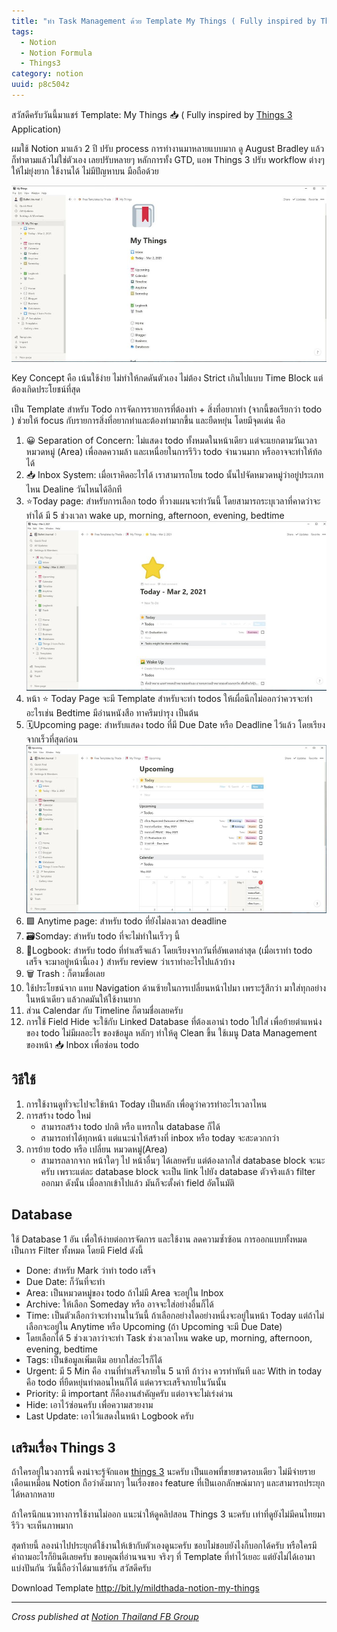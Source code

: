 ```yaml
---
title: "ทำ Task Management ด้วย Template My Things ( Fully inspired by Things 3 Application )"
tags:
  - Notion
  - Notion Formula
  - Things3
category: notion
uuid: p8c504z
---
```


สวัสดีครับวันนี้มาแชร์ Template: My Things  📥 ( Fully inspired by [Things 3](https://culturedcode.com/things/) Application)

ผมใช้ Notion มาแล้ว 2 ปี ปรับ process การทำงานมาหลายแบบมาก ดู August Bradley แล้วก็ทำตามแล้วไม่ใช่ตัวเอง เลยปรับหลายๆ หลักการทั้ง GTD, แอพ Things 3 ปรับ workflow ต่างๆ ให้ไม่ยุ่งยาก ใช้งานได้ ไม่มีปัญหาบน มือถือด้วย

![home page](home-page.jpg)

Key Concept คือ เน้นใช้ง่าย ไม่ทำให้กดดันตัวเอง ไม่ต้อง Strict เกินไปแบบ Time Block แต่ต้องเกิดประโยชน์ที่สุด

เป็น Template สำหรับ Todo การจัดการรายการที่ต้องทำ + สิ่งที่อยากทำ (จากนี้ขอเรียกว่า todo ) ช่วยให้ focus กับรายการสิ่งที่อยากทำและต้องทำมากขึ้น และยืดหยุ่น โดยมีจุดเด่น คือ
 1. 😀 Separation of Concern: ไม่แสดง todo ทั้งหมดในหน้าเดียว แต่จะแยกตามวันเวลา หมวดหมู่  (Area) เพื่อลดความล้า และเหนื่อยในการรีวิว todo จำนวนมาก หรืออาจจะทำให้ท้อได้
 2. 📥 Inbox System: เมื่อเราคิดอะไรได้ เราสามารถโยน todo นั้นไปจัดหมวดหมู่ว่าอยู่ประเภทไหน Dealine วันไหนได้อีกที
 3. ⭐️Today page: สำหรับการเลือก todo ที่วางแผนจะทำวันนี้ โดยสามารถระบุเวลาที่คาดว่าจะทำได้ มี 5 ช่วงเวลา wake up, morning, afternoon, evening, bedtime
    ![today page](today-page.jpg)
 4. หน้า ⭐️ Today Page จะมี Template สำหรับจะทำ todos ให้เผื่อนึกไม่ออกว่าควรจะทำอะไรเช่น Bedtime มีอ่านหนังสือ ทาครีมบำรุง เป็นต้น
 5. 🗓Upcoming page: สำหรับแสดง todo ที่มี Due Date หรือ Deadline ไว้แล้ว โดยเรียงจากเร็วที่สุดก่อน
    ![upcoming](upcoming-page.jpg)
 6. 🟩 Anytime page: สำหรับ todo ที่ยังไม่ลงเวลา deadline
 7. 🗃Somday:  สำหรับ todo ที่จะไม่ทำในเร็วๆ นี้
 8. 📗Logbook: สำหรับ todo ที่ทำเสร็จแล้ว โดยเรียงจากวันที่อัพเดทล่าสุด (เมื่อเราทำ todo เสร็จ จะมาอยู่หน้านี้เอง ) สำหรับ review ว่าเราทำอะไรไปแล้วบ้าง
 9.  🗑 Trash : ก็ตามชื่อเลย
 10. ใช้ประโยชน์จาก แทบ Navigation ด้านซ้ายในการเปลี่ยนหน้าไปมา เพราะรู้สึกว่า มาใส่ทุกอย่างในหน้าเดียว แล้วกดมันให้ใช้งานยาก
 11. ส่วน Calendar กับ Timeline ก็ตามชื่อเลยครับ
 12. การใช้ Field Hide จะใช้กับ Linked Database ที่ต้องเอานำ todo ไปใส่ เพื่อย้ายตำแหน่งของ todo ไม่มีผลอะไร ของข้อมูล หลักๆ ทำให้ดู Clean ขึ้น ใช้เมนู Data Management ของหน้า  📥 Inbox เพื่อซ่อน todo

## วิธีใช้

1. การใช้งานดูทั่วจะไปจะใช้หน้า Today เป็นหลัก เพื่อดูว่าควรทำอะไรเวลาไหน
2. การสร้าง todo ใหม่
   - สามารถสร้าง todo ปกติ หรือ แทรกใน database ก็ได้
   - สามารถทำได้ทุกหน้า แต่แนะนำให้สร้างที่ inbox หรือ today จะสะดวกกว่า
3. การย้าย todo หรือ เปลี่ยน หมวดหมู่(Area)
   - สามารถลากจาก หน้าใดๆ ไป หน้าอื่นๆ ได้เลยครับ แต่ต้องลากใส่ database block จะนะครับ เพราะแต่ละ database block จะเป็น link ไปยัง database ตัวจริงแล้ว filter ออกมา ดังนั้น เมื่อลากเข้าไปแล้ว มันก็จะตั้งค่า field  อัตโนมัติ

## Database

ใช้ Database 1 อัน เพื่อให้ง่ายต่อการจัดการ และใช้งาน ลดความซ้ำซ้อน การออกแบบทั้งหมดเป็นการ Filter ทั้งหมด โดยมี Field ดังนี้
- Done: สำหรับ Mark ว่าทำ todo เสร็จ
- Due Date: ก็วันที่จะทำ
- Area: เป็นหมวดหมู่ของ todo ถ้าไม่มี Area จะอยู่ใน Inbox
- Archive: ให้เลือก Someday หรือ อาจจะใส่อย่างอื่นก็ได้
- Time: เป็นตัวเลือกว่าจะทำงานในวันนี้ ถ้าเลือกอย่างใดอย่างหนึ่งจะอยู่ในหน้า Today แต่ถ้าไม่เลือกจะอยู่ใน Anytime หรือ Upcoming (ถ้า Upcoming จะมี Due Date)
 - โดยเลือกได้ 5 ช่วงเวลาว่าจะทำ Task ช่วงเวลาไหน  wake up, morning, afternoon, evening, bedtime
- Tags: เป็นข้อมูลเพิ่มเติม อยากใส่อะไรก็ได้
- Urgent: มี 5 Min คือ งานที่ทำเสร็จภายใน 5 นาที ถ้าว่าง ควรทำทันที และ With in today คือ todo  ที่ยืดหยุ่นทำตอนไหนก็ได้ แต่ควรจะเสร็จภายในวันนั้น
- Priority: มี important ก็คืองานสำคัญครับ แต่อาจจะไม่เร่งด่วน
- Hide: เอาไว้ซ่อนครับ เพื่อความสวยงาม
- Last Update: เอาไว้แสดงในหน้า Logbook ครับ

## เสริมเรื่อง Things 3

ถ้าใครอยู่ในวงการนี้ คงน่าจะรู้จักแอพ [things 3](https://culturedcode.com/things/) นะครับ เป็นแอพที่ขายขาดรอบเดียว ไม่มีจ่ายรายเดือนเหมือน Notion ถือว่าดังมากๆ ในเรื่องของ feature ที่เป็นเอกลักษณ์มากๆ และสามารถประยุกได้หลากหลาย

ถ้าใครนึกแนวทางการใช้งานไม่ออก แนะนำให้ดูคลิปสอน Things 3 นะครับ เท่าที่ดูยังไม่มีคนไทยมารีวิว จะเห็นภาพมาก

สุดท้ายนี้ ลองนำไปประยุกต์ใช้งานให้เข้ากับตัวเองดูนะครับ ชอบไม่ชอบยังไงก็บอกได้ครับ หรือใครมีคำถามอะไรก็ยินดีเลยครับ  ขอบคุณที่อ่านจนจบ จริงๆ ที่ Template ที่ทำไว้เยอะ แต่ยังไม่ได้เอามาแบ่งปันกัน วันนี้ถือว่าได้มาแชร์กัน สวัสดีครับ

Download Template
http://bit.ly/mildthada-notion-my-things

---


*Cross published at [Notion Thailand FB Group](https://www.facebook.com/groups/notionthai/posts/369652924407139)*


